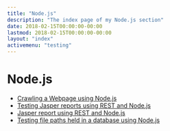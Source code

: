```yaml
---
title: "Node.js"
description: "The index page of my Node.js section"
date: 2018-02-15T00:00:00-00:00
lastmod: 2018-02-15T00:00:00-00:00
layout: "index"
activemenu: "testing"
---
```


# Node.js

* [Crawling a Webpage using Node.js](/node/crawl/)
* [Testing Jasper reports using REST and Node.js](/node/jasper-report-tests/)
* [Jasper report using REST and Node.js](/node/jasper-rest/)
* [Testing file paths held in a database using Node.js](/node/testing-filepaths-from-database/)
